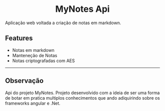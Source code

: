 <h1 align="center">MyNotes Api</h1>

Aplicação web voltada a criação de notas em markdown.

## Features
- Notas em markdown
- Manteneção de Notas
- Notas criptografadas com AES

---

## Observação

Api do projeto MyNotes. Projeto desenvolvido com a ideia
de ser uma forma de botar em pratica multiplos conhecimentos 
que ando adiquirindo sobre os frameworks angular e .Net.

